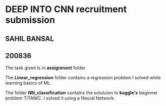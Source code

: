 # DEEP INTO CNN recruitment submission
## SAHIL BANSAL
## 200836
The task given is in **assignment** folder

The **Linear_regression** folder contains a regression problem I solved while learning basics of ML.

The folder **NN_classification** contains the solutuion to **kaggle's** beginner problem TITANIC. I solved it using a Neural Network.


